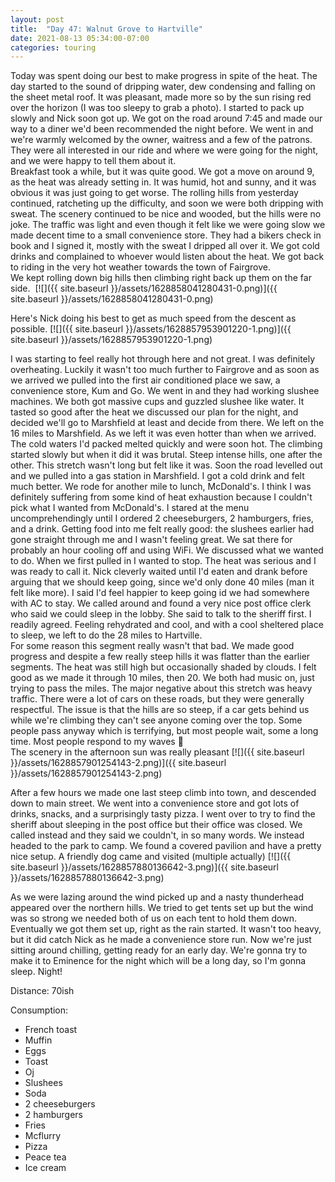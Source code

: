 ```yaml
---
layout: post
title:  "Day 47: Walnut Grove to Hartville"
date: 2021-08-13 05:34:00-07:00
categories: touring
---
```

Today was spent doing our best to make progress in spite of the heat. The day started to the sound of dripping water, dew condensing and falling on the sheet metal roof. It was pleasant, made more so by the sun rising red over the horizon (I was too sleepy to grab a photo). I started to pack up slowly and Nick soon got up. We got on the road around 7:45 and made our way to a diner we'd been recommended the night before. We went in and we're warmly welcomed by the owner, waitress and a few of the patrons. They were all interested in our ride and where we were going for the night, and we were happy to tell them about it.  
Breakfast took a while, but it was quite good. We got a move on around 9, as the heat was already setting in. It was humid, hot and sunny, and it was obvious it was just going to get worse. The rolling hills from yesterday continued, ratcheting up the difficulty, and soon we were both dripping with sweat. The scenery continued to be nice and wooded, but the hills were no joke. The traffic was light and even though it felt like we were going slow we made decent time to a small convenience store. They had a bikers check in book and I signed it, mostly with the sweat I dripped all over it. We got cold drinks and complained to whoever would listen about the heat. We got back to riding in the very hot weather towards the town of Fairgrove.  
We kept rolling down big hills then climbing right back up them on the far side. 
[![]({{ site.baseurl }}/assets/1628858041280431-0.png)]({{ site.baseurl }}/assets/1628858041280431-0.png)
  
Here's Nick doing his best to get as much speed from the descent as possible.
[![]({{ site.baseurl }}/assets/1628857953901220-1.png)]({{ site.baseurl }}/assets/1628857953901220-1.png)
  
I was starting to feel really hot through here and not great. I was definitely overheating. Luckily it wasn't too much further to Fairgrove and as soon as we arrived we pulled into the first air conditioned place we saw, a convenience store, Kum and Go. We went in and they had working slushee machines. We both got massive cups and guzzled slushee like water. It tasted so good after the heat we discussed our plan for the night, and decided we'll go to Marshfield at least and decide from there. We left on the 16 miles to Marshfield. As we left it was even hotter than when we arrived. The cold waters I'd packed melted quickly and were soon hot. The climbing started slowly but when it did it was brutal. Steep intense hills, one after the other. This stretch wasn't long but felt like it was. Soon the road levelled out and we pulled into a gas station in Marshfield. I got a cold drink and felt much better. We rode for another mile to lunch, McDonald's. I think I was definitely suffering from some kind of heat exhaustion because I couldn't pick what I wanted from McDonald's. I stared at the menu uncomprehendingly until I ordered 2 cheeseburgers, 2 hamburgers, fries, and a drink. Getting food into me felt really good: the slushees earlier had gone straight through me and I wasn't feeling great. We sat there for probably an hour cooling off and using WiFi. We discussed what we wanted to do. When we first pulled in I wanted to stop. The heat was serious and I was ready to call it. Nick cleverly waited until I'd eaten and drank before arguing that we should keep going, since we'd only done 40 miles (man it felt like more). I said I'd feel happier to keep going id we had somewhere with AC to stay. We called around and found a very nice post office clerk who said we could sleep in the lobby. She said to talk to the sheriff first. I readily agreed. Feeling rehydrated and cool, and with a cool sheltered place to sleep, we left to do the 28 miles to Hartville.  
For some reason this segment really wasn't that bad. We made good progress and despite a few really steep hills it was flatter than the earlier segments. The heat was still high but occasionally shaded by clouds. I felt good as we made it through 10 miles, then 20. We both had music on, just trying to pass the miles. The major negative about this stretch was heavy traffic. There were a lot of cars on these roads, but they were generally respectful. The issue is that the hills are so steep, if a car gets behind us while we're climbing they can't see anyone coming over the top. Some people pass anyway which is terrifying, but most people wait, some a long time. Most people respond to my waves 👋  
The scenery in the afternoon sun was really pleasant
[![]({{ site.baseurl }}/assets/1628857901254143-2.png)]({{ site.baseurl }}/assets/1628857901254143-2.png)
  
After a few hours we made one last steep climb into town, and descended down to main street. We went into a convenience store and got lots of drinks, snacks, and a surprisingly tasty pizza. I went over to try to find the sheriff about sleeping in the post office but their office was closed. We called instead and they said we couldn't, in so many words. We instead headed to the park to camp. We found a covered pavilion and have a pretty nice setup. A friendly dog came and visited (multiple actually)
[![]({{ site.baseurl }}/assets/1628857880136642-3.png)]({{ site.baseurl }}/assets/1628857880136642-3.png)
  
As we were lazing around the wind picked up and a nasty thunderhead appeared over the northern hills. We tried to get tents set up but the wind was so strong we needed both of us on each tent to hold them down. Eventually we got them set up, right as the rain started. It wasn't too heavy, but it did catch Nick as he made a convenience store run. Now we're just sitting around chilling, getting ready for an early day. We're gonna try to make it to Eminence for the night which will be a long day, so I'm gonna sleep. Night!  


Distance: 70ish

Consumption:
- French toast
- Muffin
- Eggs
- Toast
- Oj
- Slushees
- Soda
- 2 cheeseburgers
- 2 hamburgers
- Fries
- Mcflurry
- Pizza
- Peace tea
- Ice cream
